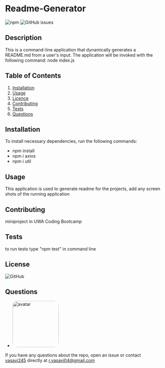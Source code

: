 
  # Readme-Generator
  ![npm](https://img.shields.io/npm/v/npm?color=green)
  ![GitHub issues](https://img.shields.io/github/issues/vasavi245/week9_Readme_Generator)
  ## Description
  This is a command-line application that dynamically generates a README.md from a user's input. The application will be invoked with the following command:
 node index.js
  ## Table of Contents
  1. [Installation](#Installation)
  2. [Usage](#Usage)
  3. [Licence](#License)
  4. [Contributing](#Contributing)
  5. [Tests](#Tests)
  6. [Questions](#Questions)
  ## Installation
  To install necessary dependencies, run the following commands:
  * npm install
  * npm i axios
  * npm i util
   
  ## Usage
  This application is used to generate readme for the projects, add any screen shots of the running application
  ## Contributing
  miniproject in UWA Coding Bootcamp 
  ## Tests  
  to run tests type "npm test" in command line
  ## License
  ![GitHub](https://img.shields.io/github/license/vasavi245/week9_Readme_Generator?style=plastic)
  ## Questions
  * <img src="https://avatars0.githubusercontent.com/u/58574509?v=4" alt="avatar" style="border-radius: 16px" width="150" />
  If you have any questions about the repo, open an issue or contact [vasavi245](https://api.github.com/users/vasavi245) directly at r.vasavi04@gmail.com